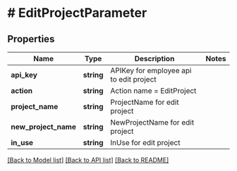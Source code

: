 # # EditProjectParameter

## Properties

Name | Type | Description | Notes
------------ | ------------- | ------------- | -------------
**api_key** | **string** | APIKey for employee api to edit project |
**action** | **string** | Action name &#x3D; EditProject |
**project_name** | **string** | ProjectName for edit project |
**new_project_name** | **string** | NewProjectName for edit project |
**in_use** | **string** | InUse for edit project |

[[Back to Model list]](../../README.md#models) [[Back to API list]](../../README.md#endpoints) [[Back to README]](../../README.md)
